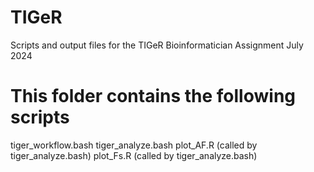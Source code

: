 # TIGeR
Scripts and output files for the TIGeR Bioinformatician Assignment July 2024

# This folder contains the following scripts
tiger_workflow.bash
tiger_analyze.bash
plot_AF.R (called by tiger_analyze.bash)
plot_Fs.R (called by tiger_analyze.bash)



